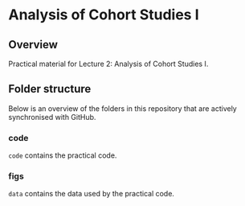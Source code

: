 # Analysis of Cohort Studies I

## Overview

Practical material for Lecture 2: Analysis of Cohort Studies I.

## Folder structure

Below is an overview of the folders in this repository that are actively synchronised with GitHub.

### code

`code` contains the practical code.

### figs

`data` contains the data used by the practical code.
